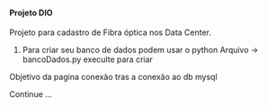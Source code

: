 
#### Projeto DIO ###

Projeto para cadastro de Fibra óptica nos Data Center.

01) Para criar seu banco de dados podem usar o python
Arquivo -> bancoDados.py
execulte para criar

Objetivo da pagina conexão tras a conexão ao db mysql


Continue ...

